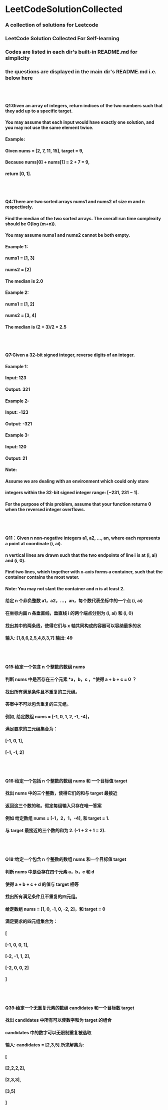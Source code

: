 # LeetCodeSolutionCollected
### A collection of solutions for Leetcode
###  LeetCode Solution Collected For Self-learning<br>
###  Codes are listed in each dir's built-in README.md for simplicity<br>
###  the questions are displayed in the main dir's README.md i.e. below here
<br>
<br>

#### Q1:Given an array of integers, return indices of the two numbers such that they add up to a specific target.
#### You may assume that each input would have exactly one solution, and you may not use the same element twice.
#### Example:
#### Given nums = [2, 7, 11, 15], target = 9,
#### Because nums[0] + nums[1] = 2 + 7 = 9,
#### return [0, 1].

<br>
<br>

#### Q4:There are two sorted arrays nums1 and nums2 of size m and n respectively.
#### Find the median of the two sorted arrays. The overall run time complexity should be O(log (m+n)).
#### You may assume nums1 and nums2 cannot be both empty.<br>

#### Example 1:
#### nums1 = [1, 3]
#### nums2 = [2]
#### The median is 2.0

#### Example 2:
#### nums1 = [1, 2]
#### nums2 = [3, 4]
#### The median is (2 + 3)/2 = 2.5

<br>
<br>

#### Q7:Given a 32-bit signed integer, reverse digits of an integer.<br>

#### Example 1:
#### Input: 123
#### Output: 321

#### Example 2:
#### Input: -123
#### Output: -321
#### Example 3:

#### Input: 120
#### Output: 21
#### Note:
#### Assume we are dealing with an environment which could only store <br>
#### integers within the 32-bit signed integer range: [−231,  231 − 1]. 
#### For the purpose of this problem, assume that your function returns 0 when the reversed integer overflows.

<br>
<br>

#### Q11：Given n non-negative integers a1, a2, …, an, where each represents a point at coordinate (i, ai). <br>
#### n vertical lines are drawn such that the two endpoints of line i is at (i, ai) and (i, 0). <br>
#### Find two lines, which together with x-axis forms a container, such that the container contains the most water. <br>
#### Note: You may not slant the container and n is at least 2. <br>
#### 给定 n 个非负整数 a1，a2，...，an，每个数代表坐标中的一个点 (i, ai)<br>
#### 在坐标内画 n 条垂直线，垂直线 i 的两个端点分别为 (i, ai) 和 (i, 0)<br>
#### 找出其中的两条线，使得它们与 x 轴共同构成的容器可以容纳最多的水<br>
#### 输入: [1,8,6,2,5,4,8,3,7] 输出: 49

<br>
<br>

#### Q15:给定一个包含 n 个整数的数组 nums
#### 判断 nums 中是否存在三个元素 *a，b，c ，*使得 a + b + c = 0 ？
#### 找出所有满足条件且不重复的三元组。
#### 答案中不可以包含重复的三元组。
#### 例如, 给定数组 nums = [-1, 0, 1, 2, -1, -4]，
#### 满足要求的三元组集合为：
#### [-1, 0, 1],
#### [-1, -1, 2]

<br>
<br>

#### Q16:给定一个包括 n 个整数的数组 nums 和 一个目标值 target<br>
#### 找出 nums 中的三个整数，使得它们的和与 target 最接近<br>
#### 返回这三个数的和。假定每组输入只存在唯一答案<br>
#### 例如 给定数组 nums = [-1，2，1，-4], 和 target = 1.<br>
#### 与 target 最接近的三个数的和为 2. (-1 + 2 + 1 = 2).


<br>
<br>

#### Q18:给定一个包含 n 个整数的数组 nums 和一个目标值 target <br>
#### 判断 nums 中是否存在四个元素 a，b，c 和 d <br>
#### 使得 a + b + c + d 的值与 target 相等<br>
#### 找出所有满足条件且不重复的四元组。<br>
#### 给定数组 nums = [1, 0, -1, 0, -2, 2]，和 target = 0 <br>
#### 满足要求的四元组集合为：<br>
#### [
####  [-1,  0, 0, 1],
####  [-2, -1, 1, 2],
####  [-2,  0, 0, 2]
#### ]


<br>
<br>


#### Q39:给定一个无重复元素的数组 candidates 和一个目标数 target <br>
#### 找出 candidates 中所有可以使数字和为 target 的组合 <br>
#### candidates 中的数字可以无限制重复被选取<br>
#### 输入: candidates = [2,3,5] 所求解集为:<br>
#### [
####  [2,2,2,2],
####  [2,3,3],
####  [3,5]
#### ]
